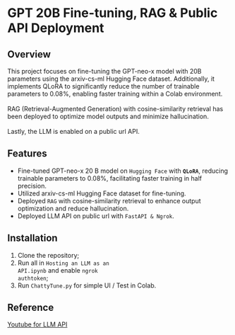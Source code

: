 # GPT 20B Fine-tuning, RAG & Public API Deployment

## Overview
This project focuses on fine-tuning the GPT-neo-x model with 20B parameters using the arxiv-cs-ml Hugging Face dataset. Additionally, it implements QLoRA to significantly reduce the number of trainable parameters to 0.08%, enabling faster training within a Colab environment. <br><br>
RAG (Retrieval-Augmented Generation) with cosine-similarity retrieval has been deployed to optimize model outputs and minimize hallucination. <br><br>
Lastly,  the LLM is enabled on a public url API.<br>

## Features
- Fine-tuned GPT-neo-x 20 B model on <code style="color : name_color">Hugging Face</code> with <code style="color : name_color">**QLoRA**</code>, reducing trainable parameters to 0.08%, facilitating faster training in half precision.
- Utilized arxiv-cs-ml Hugging Face dataset for fine-tuning.
- Deployed <code style="color : name_color">RAG</code> with cosine-similarity retrieval to enhance output optimization and reduce hallucination.
- Deployed LLM API on public url with <code style="color : name_color">FastAPI & Ngrok</code>.

## Installation
1. Clone the repository;
2. Run all in <code style="color : name_color">Hosting an LLM as an API.ipynb</code> and enable <code style="color : name_color">ngrok authtoken</code>;
3. Run <code style="color : name_color">ChattyTune.py</code> for simple UI / Test in Colab.

## Reference
[Youtube for LLM API](https://www.youtube.com/watch?v=duV27TUwH7c)
